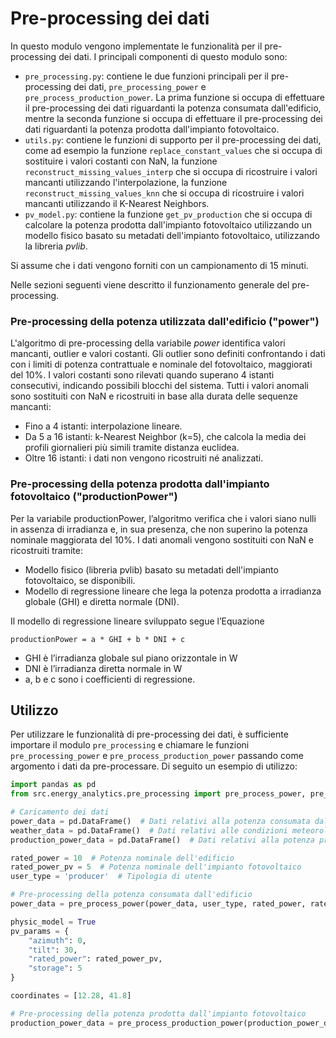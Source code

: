# Pre-processing dei dati

In questo modulo vengono implementate le funzionalità per il pre-processing dei dati. I principali componenti di questo modulo sono:

- `pre_processing.py`: contiene le due funzioni principali per il pre-processing dei dati, `pre_processing_power` e `pre_process_production_power`. La prima funzione si occupa di effettuare il pre-processing dei dati riguardanti la potenza consumata dall'edificio, mentre la seconda funzione si occupa di effettuare il pre-processing dei dati riguardanti la potenza prodotta dall'impianto fotovoltaico.
- `utils.py`: contiene le funzioni di supporto per il pre-processing dei dati, come ad esempio la funzione `replace_constant_values` che si occupa di sostituire i valori costanti con NaN, la funzione `reconstruct_missing_values_interp` che si occupa di ricostruire i valori mancanti utilizzando l'interpolazione, la funzione `reconstruct_missing_values_knn` che si occupa di ricostruire i valori mancanti utilizzando il K-Nearest Neighbors.
- `pv_model.py`: contiene la funzione `get_pv_production` che si occupa di calcolare la potenza prodotta dall'impianto fotovoltaico utilizzando un modello fisico basato su metadati dell'impianto fotovoltaico, utilizzando la libreria _pvlib_.

Si assume che i dati vengono forniti con un campionamento di 15 minuti.


Nelle sezioni seguenti viene descritto il funzionamento generale del pre-processing.

### Pre-processing della potenza utilizzata dall'edificio ("power")

L'algoritmo di pre-processing della variabile _power_ identifica valori mancanti, outlier e valori costanti. Gli outlier sono definiti confrontando i dati con i limiti di potenza contrattuale e nominale del fotovoltaico, maggiorati del 10%. I valori costanti sono rilevati quando superano 4 istanti consecutivi, indicando possibili blocchi del sistema. Tutti i valori anomali sono sostituiti con NaN e ricostruiti in base alla durata delle sequenze mancanti:
- Fino a 4 istanti: interpolazione lineare.
- Da 5 a 16 istanti: k-Nearest Neighbor (k=5), che calcola la media dei profili giornalieri più simili tramite distanza euclidea.
- Oltre 16 istanti: i dati non vengono ricostruiti né analizzati. 

### Pre-processing della potenza prodotta dall'impianto fotovoltaico ("productionPower")

Per la variabile productionPower, l’algoritmo verifica che i valori siano nulli in assenza di irradianza e, in sua presenza, che non superino la potenza nominale maggiorata del 10%. I dati anomali vengono sostituiti con NaN e ricostruiti tramite:
- Modello fisico (libreria pvlib) basato su metadati dell'impianto fotovoltaico, se disponibili.
- Modello di regressione lineare che lega la potenza prodotta a irradianza globale (GHI) e diretta normale (DNI). 

Il modello di regressione lineare sviluppato segue l’Equazione 

`productionPower = a * GHI + b * DNI + c`

- GHI è l’irradianza globale sul piano orizzontale in W
- DNI è l’irradianza diretta normale in W
- a, b e c sono i coefficienti di regressione.


## Utilizzo

Per utilizzare le funzionalità di pre-processing dei dati, è sufficiente importare il modulo `pre_processing` e chiamare le funzioni `pre_processing_power` e `pre_process_production_power` passando come argomento i dati da pre-processare. Di seguito un esempio di utilizzo:

```python
import pandas as pd
from src.energy_analytics.pre_processing import pre_process_power, pre_process_production_power

# Caricamento dei dati
power_data = pd.DataFrame()  # Dati relativi alla potenza consumata dall'edificio
weather_data = pd.DataFrame()  # Dati relativi alle condizioni meteorologiche
production_power_data = pd.DataFrame()  # Dati relativi alla potenza prodotta dall'impianto fotovoltaico

rated_power = 10  # Potenza nominale dell'edificio
rated_power_pv = 5  # Potenza nominale dell'impianto fotovoltaico
user_type = 'producer'  # Tipologia di utente

# Pre-processing della potenza consumata dall'edificio
power_data = pre_process_power(power_data, user_type, rated_power, rated_power_pv, max_missing_interp=4, max_missing_knn=24)

physic_model = True
pv_params = {
    "azimuth": 0,
    "tilt": 30,
    "rated_power": rated_power_pv,
    "storage": 5
}

coordinates = [12.28, 41.8]

# Pre-processing della potenza prodotta dall'impianto fotovoltaico
production_power_data = pre_process_production_power(production_power_data, weather_data, physic_model, pv_params, coordinates)
```
